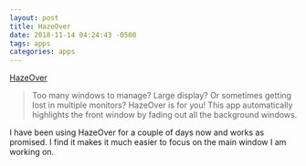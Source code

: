 ```yaml
---
layout: post
title: HazeOver
date: 2018-11-14 04:24:43 -0500
tags: apps
categories: apps
---
```


[HazeOver](https://hazeover.com)

> Too many windows to manage? Large display? Or sometimes getting lost in multiple monitors? HazeOver is for you! This app automatically highlights the front window by fading out all the background windows.

I have been using HazeOver for a couple of days now and works as promised. I find it makes it much easier to focus on the main window I am working on. 